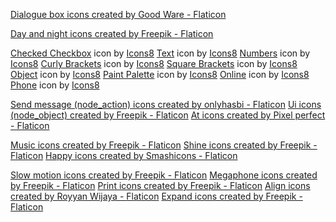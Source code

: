 <a href="https://www.flaticon.com/free-icons/dialogue-box" title="dialogue box icons">Dialogue box icons created by Good Ware - Flaticon</a> 

<a href="https://www.flaticon.com/free-icons/day-and-night" title="day and night icons">Day and night icons created by Freepik - Flaticon</a>

<a target="_blank" href="https://icons8.com/icon/84086/checked-checkbox">Checked Checkbox</a> icon by <a target="_blank" href="https://icons8.com">Icons8</a>
<a target="_blank" href="https://icons8.com/icon/78858/text">Text</a> icon by <a target="_blank" href="https://icons8.com">Icons8</a>
<a target="_blank" href="https://icons8.com/icon/1CWVOXP07N9r/numbers">Numbers</a> icon by <a target="_blank" href="https://icons8.com">Icons8</a>
<a target="_blank" href="https://icons8.com/icon/122581/curly-brackets">Curly Brackets</a> icon by <a target="_blank" href="https://icons8.com">Icons8</a>
<a target="_blank" href="https://icons8.com/icon/8hsHuynPDu-u/square-brackets">Square Brackets</a> icon by <a target="_blank" href="https://icons8.com">Icons8</a>
<a target="_blank" href="https://icons8.com/icon/csFZmVA8cDCr/object">Object</a> icon by <a target="_blank" href="https://icons8.com">Icons8</a>
<a target="_blank" href="https://icons8.com/icon/5z4dMIkL5eNU/paint-palette">Paint Palette</a> icon by <a target="_blank" href="https://icons8.com">Icons8</a>
<a target="_blank" href="https://icons8.com/icon/KJFHygYWplBs/online">Online</a> icon by <a target="_blank" href="https://icons8.com">Icons8</a>
<a target="_blank" href="https://icons8.com/icon/b7F1F6mHPgxh/phone">Phone</a> icon by <a target="_blank" href="https://icons8.com">Icons8</a>

<a href="https://www.flaticon.com/free-icons/send-message" title="send message icons">Send message (node_action) icons created by onlyhasbi - Flaticon</a>
<a href="https://www.flaticon.com/free-icons/ui" title="ui icons">Ui icons (node_object) created by Freepik - Flaticon</a>
<a href="https://www.flaticon.com/free-icons/at" title="at icons">At icons created by Pixel perfect - Flaticon</a>

<a href="https://www.flaticon.com/free-icons/music" title="music icons">Music icons created by Freepik - Flaticon</a>
<a href="https://www.flaticon.com/free-icons/shine" title="shine icons">Shine icons created by Freepik - Flaticon</a>
<a href="https://www.flaticon.com/free-icons/happy" title="happy icons">Happy icons created by Smashicons - Flaticon</a>

<a href="https://www.flaticon.com/free-icons/slow-motion" title="slow motion icons">Slow motion icons created by Freepik - Flaticon</a>
<a href="https://www.flaticon.com/free-icons/megaphone" title="megaphone icons">Megaphone icons created by Freepik - Flaticon</a>
<a href="https://www.flaticon.com/free-icons/print" title="print icons">Print icons created by Freepik - Flaticon</a>
<a href="https://www.flaticon.com/free-icons/align" title="align icons">Align icons created by Royyan Wijaya - Flaticon</a>
<a href="https://www.flaticon.com/free-icons/expand" title="expand icons">Expand icons created by Freepik - Flaticon</a>
